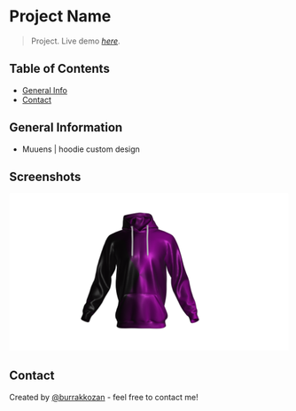 # Project Name
> Project.
> Live demo [_here_](https://www.muuen.cf--). <!-- If you have the project hosted somewhere, include the link here. -->

## Table of Contents
* [General Info](#general-information)
* [Contact](#contact)
<!-- * [License](#license) -->


## General Information
- Muuens | hoodie custom design
<!-- You don't have to answer all the questions - just the ones relevant to your project. -->


## Screenshots
![screenshot](./src/img/per2.png)

<!-- If you have screenshots you'd like to share, include them here. -->



## Contact
Created by [@burrakkozan](https://www.instagram.com/burrakozcaan/) - feel free to contact me!


<!-- Optional -->
<!-- ## License -->
<!-- This project is open source and available under the [... License](). -->

<!-- You don't have to include all sections - just the one's relevant to your project -->
